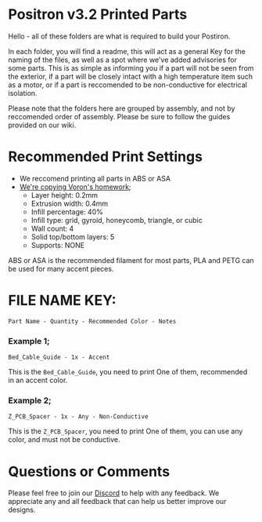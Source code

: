 # Positron v3.2 Printed Parts
Hello - all of these folders are what is required to build your Postiron.

In each folder, you will find a readme, this will act as a general Key for the naming of the files, as well as a spot where we've added advisories for some parts. This is as simple as informing you if a part will not be seen from the exterior, if a part will be closely intact with a high temperature item such as a motor, or if a part is reccomended to be non-conductive for electrical isolation.

Please note that the folders here are grouped by assembly, and not by reccomended order of assembly. Please be sure to follow the guides provided on our wiki.

# Recommended Print Settings

 - We reccomend printing all parts in ABS or ASA
 - [We're copying Voron's homework;](https://docs.vorondesign.com/sourcing.html#print-settings)
    - Layer height: 0.2mm
    - Extrusion width: 0.4mm
    - Infill percentage: 40%
    - Infill type: grid, gyroid, honeycomb, triangle, or cubic
    - Wall count: 4
    - Solid top/bottom layers: 5
    - Supports: NONE

  

ABS or ASA is the recommended filament for most parts, PLA and PETG can be used for many accent pieces.

# FILE NAME KEY:
`Part Name - Quantity - Recommended Color - Notes`

### Example 1;
`Bed_Cable_Guide - 1x - Accent`  

This is the `Bed_Cable_Guide`, you need to print One of them, recommended in an accent color.

### Example 2;
`Z_PCB_Spacer - 1x - Any - Non-Conductive`

This is the `Z_PCB_Spacer`, you need to print One of them, you can use any color, and must not be conductive.

# Questions or Comments
Please feel free to join our [Discord](https://discord.gg/mGDkYZtyNY) to help with any feedback. We appreciate any and all feedback that can help us better improve our designs.

